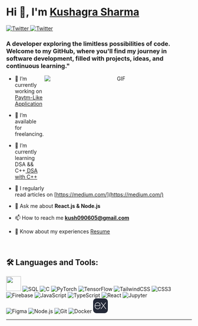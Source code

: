 <h1 align="Left">Hi 👋, I'm <a href="https://100rabhcsmc.github.io/Me.io/" target="blank">
Kushagra Sharma</a></h1>
<p align="left">
  <a href="https://x.com/Maikushhoon" target="blank">
    <img src="https://raw.githubusercontent.com/rahul-jha98/rahul-jha98/561d474902b59c7429ec22bb73e225696c27b202/assets/twitter.svg" alt="Twitter" width="55" height="30"/>
  </a>
  <a href="https://www.linkedin.com/in/kushagra-sharma-414b55280/" target="blank">
    <img src="https://raw.githubusercontent.com/rahul-jha98/rahul-jha98/561d474902b59c7429ec22bb73e225696c27b202/assets/linkedin.svg" alt="Twitter" width="50" height="30"/>
  </a>

<h3 align="Left">A developer exploring the limitless possibilities of code. Welcome to my GitHub, where you'll find my journey in software development,
filled with projects, ideas, and continuous learning." </h3>



<a target="_blank" align="center">
  <img align="right" top="500" height="300" width="400" alt="GIF" src="https://media.giphy.com/media/SWoSkN6DxTszqIKEqv/giphy.gif">
</a>

- 🔭 I’m currently working on <a href="https://github.com/KushagraSharma924/paytm-application" target="blank">Paytm-Like Application</a>

- 🤝 I’m available for freelancing.

- 🌱 I’m currently learning DSA && C++<a href="https://github.com/KushagraSharma924/cpp"> DSA with C++</a>

- 📝 I regularly read articles on [https://medium.com/](https://medium.com/)

- 💬 Ask me about **React.js & Node.js**

- 📫 How to reach me **kush090605@gmail.com**

- 📄 Know about my experiences <a href="https://github.com/KushagraSharma924/Kushagra/blob/main/resume_kushagrasharma%20(1).pdf.pdf" target="blank">Resume</a>
<br/>


## 🛠 Languages and Tools:

<p align="left">
  <img src="https://raw.githubusercontent.com/rahul-jha98/github_readme_icons/main/language_and_tools/square/python/python.svg"  width="40" height="40"/>
  <img src="https://camo.githubusercontent.com/57fd9158f81fa9fc350354dd2252d5590c1d878ad2c054ab3a7298591b51047f/68747470733a2f2f73796d626f6c732e67657476656374612e636f6d2f7374656e63696c5f32382f36315f73716c2d64617461626173652d67656e657269632e393062343136333661382e706e67" alt="SQL" width="40" height="40"/>
  <img src="https://user-images.githubusercontent.com/25181517/192106070-46255bcf-65e6-4c6b-a296-bf8d0d8fb2a7.png" alt="C" width="40" height="40"/>
  <img src="https://raw.githubusercontent.com/rahul-jha98/github_readme_icons/main/language_and_tools/square/tensorflow/tensorflow.svg" alt="PyTorch" width="40" height="40"/>
  <img src="https://user-images.githubusercontent.com/25181517/202896760-337261ed-ee92-4979-84c4-d4b829c7355d.png" alt="TensorFlow" width="40" height="40"/>
  <img src="https://user-images.githubusercontent.com/25181517/183898674-75a4a1b1-f960-4ea9-abcb-637170a00a75.png" alt="TailwindCSS" width="40" height="40"/>
  <img src="https://raw.githubusercontent.com/rahul-jha98/github_readme_icons/main/language_and_tools/square/firebase/firebase.svg" alt="CSS3" width="40" height="40"/>
  <img src="https://raw.githubusercontent.com/rahul-jha98/github_readme_icons/main/language_and_tools/square/javascript/javascript.svg" alt="Firebase" width="40" height="40"/>
  <img src="https://raw.githubusercontent.com/rahul-jha98/github_readme_icons/main/language_and_tools/square/typescript/typescript.svg" alt="JavaScript" width="40" height="40"/>
  <img src="https://raw.githubusercontent.com/rahul-jha98/github_readme_icons/main/language_and_tools/square/react/react.svg" alt="TypeScript" width="40" height="40"/>
  <img src="https://raw.githubusercontent.com/rahul-jha98/github_readme_icons/main/language_and_tools/square/pytorch/pytorch.svg" alt="React" width="40" height="40"/>
  <img src="https://raw.githubusercontent.com/Thomas-George-T/Thomas-George-T/master/assets/mysql.svg" alt="Jupyter" width="40" height="40"/>
  <br>
  <img src="https://raw.githubusercontent.com/rahul-jha98/github_readme_icons/main/language_and_tools/square/figma/figma.svg" alt="Figma" width="40" height="40"/>
  <img src="https://raw.githubusercontent.com/rahul-jha98/github_readme_icons/main/language_and_tools/square/node/node.svg" alt="Node.js" width="40" height="40"/>
  <img src="https://raw.githubusercontent.com/rahul-jha98/github_readme_icons/main/language_and_tools/square/git-scm/git-scm.svg" alt="Git" width="40" height="40"/>
  <img src="https://user-images.githubusercontent.com/25181517/117207330-263ba280-adf4-11eb-9b97-0ac5b40bc3be.png" alt="Docker" width="40" height="40"/>
  <img src="https://github.com/tandpfun/skill-icons/raw/main/icons/ExpressJS-Dark.svg" alt="Git" width="40" height="40"/>
</p>

<!-- Languages-LIST:END -->

---

